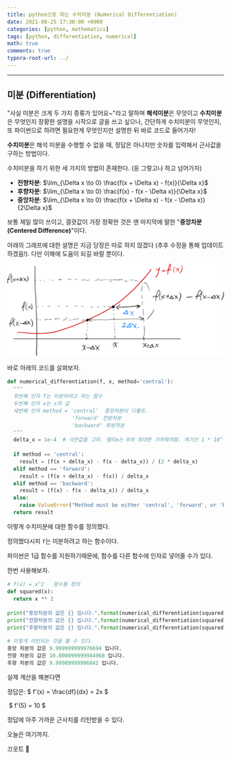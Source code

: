 ```yaml
---
title: python으로 하는 수치미분 (Numerical Differentiation)
date: 2021-08-25 17:30:00 +0900
categories: [python, mathematics]
tags: [python, differentiation, numerical] 
math: true
comments: true
typora-root-url: ../
---
```


---

## 미분 (Differentiation)

"사실 미분은 크게 두 가지 종류가 있어요~"라고 말하며 **해석미분**은 무엇이고 **수치미분**은 무엇인지 장황한 설명을 시작으로 글을 쓰고 싶으나, 간단하게 수치미분이 무엇인지, 또 파이썬으로 하려면 필요한게 무엇인지만 설명한 뒤 바로 코드로 들어가자! 

**수치미분**은 해석 미분을 수행할 수 없을 때, 정답은 아니지만 숫자를 입력해서 근사값을 구하는 방법이다.

수치미분을 하기 위한 세 가지의 방법이 존재한다. (응 그렇고나 하고 넘어가자)

- **전향차분**: $\lim_{\Delta x \to 0} \frac{f(x + \Delta x) - f(x)}{\Delta x}$ 
- **후향차분**: $\lim_{\Delta x \to 0} \frac{f(x) - f(x - \Delta x)}{\Delta x}$ 
- **중앙차분**:  $\lim_{\Delta x \to 0} \frac{f(x + \Delta x) - f(x - \Delta x)}{2\Delta x}$ 

보통 제일 많이 쓰이고, 결괏값이 가장 정확한 것은 맨 마지막에 말한 "**중앙차분 (Centered Difference)**"이다.

아래의 그래프에 대한 설명은 지금 당장은 따로 하지 않겠다 (추후 수정을 통해 업데이트 하겠음!). 다만 이해에 도움이 되길 바랄 뿐이다.

![differentiation](/../assets/images/math/differentiation.png)



바로 아래의 코드를 살펴보자.

```python
def numerical_differentiation(f, x, method='central'):
  """
  첫번째 인자 f는 미분하려고 하는 함수
  두번째 인자 x는 x의 값 
  세번째 인자 method = 'central'  중앙차분이 디폴트.
                     'forward' 전방차분
                     'backward' 후방차분
  """
  delta_x = 1e-4  # 극한값을 고려. 델타x는 0에 최대한 가까워야함. 여기선 1 * 10^(-4)를 사용
  
  if method == 'central':
    result = (f(x + delta_x) - f(x - delta_x)) / (2 * delta_x)
  elif method == 'forward':
    result = (f(x + delta_x) - f(x)) / delta_x
  elif method == 'backward':
    result = (f(x) - f(x - delta_x)) / delta_x
  else:
    raise ValueError("Method must be either 'central', 'forward', or 'backward'")
  return result
```

이렇게 수치미분에 대한 함수를 정의했다. 

정의했다시피 `f`는 미분하려고 하는 함수이다. 

파이썬은 1급 함수를 지원하기때문에, 함수를 다른 함수에 인자로 넣어줄 수가 있다. 

한번 사용해보자.

```python
# f(x) = x^2   함수를 정의
def squared(x):
  return x ** 2

print("중앙차분의 값은 {} 입니다.".format(numerical_differentiation(squared, 5)))
print("전향차분의 값은 {} 입니다.".format(numerical_differentiation(squared, 5, 'forward')))
print("후향차분의 값은 {} 입니다.".format(numerical_differentiation(squared, 5, 'backward')))
```

```python
# 이렇게 리턴되는 것을 볼 수 있다.
중앙 차분의 값은 9.999999999976694 입니다.
전향 차분의 값은 10.000099999984968 입니다.
후향 차분의 값은 9.99989999996842 입니다.
```

실제 계산을 해본다면

정답은: $ f'(x) = \frac{df}{dx} = 2x $ 

​           $ f'(5) = 10 $ 

정답에 아주 가까운 근사치를 리턴받을 수 있다.

오늘은 여기까지.

끄읏트 👋 

